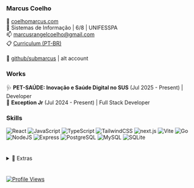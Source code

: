 ### **Marcus Coelho**

📃 <a href="https://coelhomarcus.com">coelhomarcus.com</a><br/>
🏫 Sistemas de Informação | 6/8 | UNIFESSPA<br/>
📫 marcusrangelcoelho@gmail.com<br/>
📋 <a href="https://docs.google.com/document/d/1wgOhwh-1YT-LRog9j1tvxzBVKfraoSzps1AiBGuSx9A/export?format=pdf" download>Curriculum (PT-BR)</a><br/>
<br/>
🦦 <a href="https://github.com/submarcus?tab=repositories" download>github/submarcus</a> | alt account<br/>

### **Works**

🩺 **PET-SAÚDE: Inovação e Saúde Digital no SUS** (Jul 2025 - Present) | Developer
<br/>
🦎 **Exception Jr** (Jul 2024 - Present) | Full Stack Developer
<br/>

### **Skills**

<p>
<img alt="React" src="https://img.shields.io/badge/-React-45b8d8?style=plastic&logo=react&logoColor=white" />
<img alt="JavaScript" src="https://img.shields.io/badge/-JavaScript-dba740?style=plastic&logo=javascript&logoColor=white" />
<img alt="TypeScript" src="https://img.shields.io/badge/-TypeScript-007ACC?style=plastic&logo=typescript&logoColor=white" />
<img alt="TailwindCSS" src="https://img.shields.io/badge/-Tailwind-50B3D0?style=plastic&logo=tailwindcss&logoColor=white" />
<img alt="next.js" src="https://img.shields.io/badge/-Next.js-000000?style=plastic&logo=next.js&logoColor=white" />
<img alt="Vite" src="https://img.shields.io/badge/-Vite-81A3F9?style=plastic&logo=vite&logoColor=white" />
<img alt="Go" src="https://img.shields.io/badge/-Go-00ADD8?style=plastic&logo=go&logoColor=white" />
<img alt="NodeJS" src="https://img.shields.io/badge/-NodeJS-43853d?style=plastic&logo=Node.js&logoColor=white" />
<img alt="Express" src="https://img.shields.io/badge/-Express-13aa52?style=plastic&logo=express&logoColor=white" />
<img alt="PostgreSQL" src="https://img.shields.io/badge/-PostgreSQL-336791?style=plastic&logo=postgresql&logoColor=white" />
<img alt="MySQL" src="https://img.shields.io/badge/-MySQL-4479A1?style=plastic&logo=mysql&logoColor=white" />
<img alt="SQLite" src="https://img.shields.io/badge/-SQLite-003B57?style=plastic&logo=sqlite&logoColor=white" />
</p>

#

<details>
<summary>📂 Extras</summary>
<br/>

💭 [CafunTalk](https://cafuntalk.com) | Simple. Fast. History-free chat.

🖼️ [BakaNeo](https://marketplace.visualstudio.com/items?itemName=coelhomarcus.bakaneo) | The greatest VSCode theme ever!

📃 My blog: [coelhomarcus.com/blog](https://coelhomarcus.com/blog) `(PT-BR)`

**Others**

<p>
<img alt="macOS" src="https://img.shields.io/badge/-macOS-333?style=plastic&logo=apple&logoColor=white" />
<img alt="Neovim" src="https://img.shields.io/badge/-Neovim-333?style=plastic&logo=neovim&logoColor=57A143" />
<img alt="Zed" src="https://img.shields.io/badge/-Zed-333?style=plastic&logo=zedindustries&logoColor=white" />
<img alt="Figma" src="https://img.shields.io/badge/-Figma-F24E1E?style=plastic&logo=figma&logoColor=white" />
<img alt="Raycast" src="https://img.shields.io/badge/-Raycast-FF6363?style=plastic&logo=raycast&logoColor=white" />
<img alt="Unity" src="https://img.shields.io/badge/Unity-000000?style=plastic&logo=unity&logoColor=white" />
</p>

</details>

#

<a href="https://coelhomarcus.com"><img alt="Profile Views" src="https://komarev.com/ghpvc/?username=coelhomarcus&color=grey&style=plastic"/></a>
